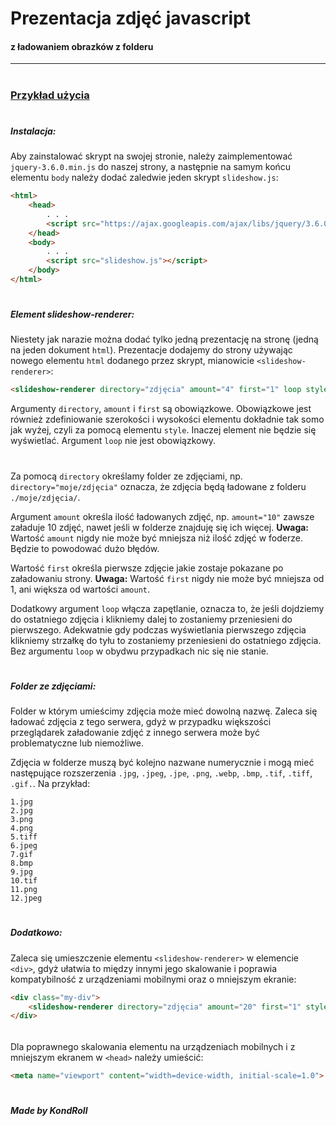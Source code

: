 # Prezentacja zdjęć javascript 
#### z ładowaniem obrazków z folderu
***
#
### [Przykład użycia](http://storage.axel-sklep.com.pl/robotyka/robotyka-karuzela/example.html "example.html")
#
##### Instalacja:
Aby zainstalować skrypt na swojej stronie, należy zaimplementować ``jquery-3.6.0.min.js`` do naszej strony, a następnie na samym końcu elementu ``body`` należy dodać zaledwie jeden skrypt ``slideshow.js``:
```html
<html>
    <head>
        . . .
        <script src="https://ajax.googleapis.com/ajax/libs/jquery/3.6.0/jquery.min.js"></script>
    </head>
    <body>
        . . .
        <script src="slideshow.js"></script>
    </body>
</html>
```
#
##### Element slideshow-renderer:
Niestety jak narazie można dodać tylko jedną prezentację na stronę (jedną na jeden dokument ``html``).
Prezentacje dodajemy do strony używając nowego elementu ``html`` dodanego przez skrypt, mianowicie ``<slideshow-renderer>``:
```html
<slideshow-renderer directory="zdjęcia" amount="4" first="1" loop style="width: 800px; height: 450px;"></slideshow-renderer>
```
Argumenty ``directory``, ``amount`` i ``first`` są obowiązkowe. Obowiązkowe jest również zdefiniowanie szerokości i wysokości elementu dokładnie tak somo jak wyżej, czyli za pomocą elementu ``style``. Inaczej element nie będzie się wyświetlać. Argument ``loop`` nie jest obowiązkowy.
#
Za pomocą ``directory`` określamy folder ze zdjęciami, np. ``directory="moje/zdjęcia"`` oznacza, że zdjęcia będą ładowane z folderu ``./moje/zdjęcia/``.

Argument ``amount`` określa ilość ładowanych zdjęć, np. ``amount="10"`` zawsze załaduje 10 zdjęć, nawet jeśli w folderze znajduję się ich więcej.
**Uwaga:** Wartość ``amount`` nigdy nie może być mniejsza niż ilość zdjęć w foderze. Będzie to powodować dużo błędów.

Wartość ``first`` określa pierwsze zdjęcie jakie zostaje pokazane po załadowaniu strony.
**Uwaga:** Wartość ``first`` nigdy nie może być mniejsza od 1, ani większa od wartości ``amount``.

Dodatkowy argument ``loop`` włącza zapętlanie, oznacza to, że jeśli dojdziemy do ostatniego zdjęcia i klikniemy dalej to zostaniemy przeniesieni do pierwszego. Adekwatnie gdy podczas wyświetlania pierwszego zdjęcia klikniemy strzałkę do tyłu to zostaniemy przeniesieni do ostatniego zdjęcia. Bez argumentu ``loop`` w obydwu przypadkach nic się nie stanie.
#
##### Folder ze zdjęciami:
Folder w którym umieścimy zdjęcia może mieć dowolną nazwę. Zaleca się ładować zdjęcia z tego serwera, gdyż w przypadku większości przeglądarek załadowanie zdjęć z innego serwera może być problematyczne lub niemożliwe.

Zdjęcia w folderze muszą być kolejno nazwane numerycznie i mogą mieć następujące rozszerzenia ``.jpg``, ``.jpeg``, ``.jpe``, ``.png``, ``.webp``, ``.bmp``, ``.tif``, ``.tiff``, ``.gif.``. Na przykład:
```
1.jpg
2.jpg
3.png
4.png
5.tiff
6.jpeg
7.gif
8.bmp
9.jpg
10.tif
11.png
12.jpeg
```
#
##### Dodatkowo:
Zaleca się umieszczenie elementu ``<slideshow-renderer>`` w elemencie ``<div>``, gdyż ułatwia to między innymi jego skalowanie i poprawia kompatybilność z urządzeniami mobilnymi oraz o mniejszym ekranie:
```html
<div class="my-div">
    <slideshow-renderer directory="zdjęcia" amount="20" first="1" style="width: 800px; height: 450px;"></slideshow-renderer>
</div>
```
######
Dla poprawnego skalowania elementu na urządzeniach mobilnych i z mniejszym ekranem w ``<head>`` należy umieścić:
```html
<meta name="viewport" content="width=device-width, initial-scale=1.0">
```
#
#
##### Made by KondRoll